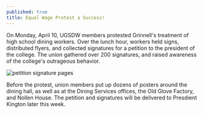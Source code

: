 ```yaml
---
published: true
title: Equal Wage Protest a Success!
---
```

On Monday, April 10, UGSDW members protested Grinnell's treatment of high school dining workers.  Over the lunch hour, workers held signs, distributed flyers, and collected signatures for a petition to the president of the college.  The union gathered over 200 signatures, and raised awareness of the college's outrageous behavior.

![petition signature pages]({{site.baseurl}}/assets/news/petition-signatures.jpg)

Before the protest, union members put up dozens of posters around the dining hall, as well as at the Dining Services offices, the Old Glove Factory, and Nollen House.  The petition and signatures will be delivered to Presdient Kington later this week.
